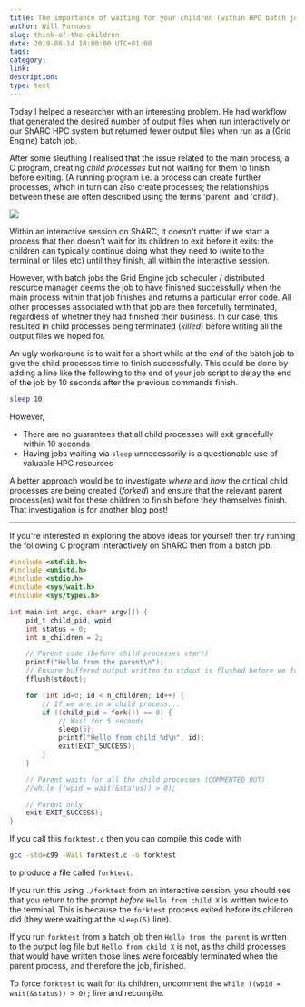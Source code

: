 ```yaml
--- 
title: The importance of waiting for your children (within HPC batch jobs)
author: Will Furnass
slug: think-of-the-children
date: 2019-08-14 18:00:00 UTC+01:00
tags: 
category: 
link: 
description: 
type: text
---
```


Today I helped a researcher with an interesting problem. 
He had workflow that generated the desired number of output files when run interactively on our ShARC HPC system
but returned fewer output files when run as a (Grid Engine) batch job. 

After some sleuthing I realised that the issue related to the main process, a C program, creating *child processes* 
but not waiting for them to finish before exiting. 
(A running program i.e. a process can create further processes, which in turn can also create processes;
the relationships between these are often described using the terms 'parent' and 'child'). 

<img src="think-of-the-children.jpg" />

Within an interactive session on ShARC, it doesn't matter if we start a process that then doesn't wait for its children to exit before it exits:
the children can typically continue doing what they need to (write to the terminal or files etc) until they finish, all within the interactive session.

However, with batch jobs the Grid Engine job scheduler / distributed resource manager deems the job to have finished successfully 
when the main process within that job finishes and returns a particular error code. 
All other processes associated with that job are then forcefully terminated, regardless of whether they had finished their business.
In our case, this resulted in child processes being terminated (*killed*) before writing all the output files we hoped for.

An ugly workaround is to wait for a short while at the end of the batch job to give the child processes time to finish successfully.
This could be done by adding a line like the following to the end of your job script to 
delay the end of the job by 10 seconds after the previous commands finish.

```sh
sleep 10
```

However,
 * There are no guarantees that all child processes will exit gracefully within 10 seconds
 * Having jobs waiting via `sleep` unnecessarily is a questionable use of valuable HPC resources

A better approach would be to investigate *where* and *how* the critical child processes are being created (*forked*) and 
ensure that the relevant parent process(es) wait for these children to finish before they themselves finish.
That investigation is for another blog post!

---

If you're interested in exploring the above ideas for yourself then 
try running the following C program interactively on ShARC then from a batch job.


```c
#include <stdlib.h>
#include <unistd.h>
#include <stdio.h>
#include <sys/wait.h> 
#include <sys/types.h>

int main(int argc, char* argv[]) {
    pid_t child_pid, wpid;
    int status = 0;
    int n_children = 2;

    // Parent code (before child processes start)
    printf("Hello from the parent\n");
    // Ensure buffered output written to stdout is flushed before we fork
    fflush(stdout);

    for (int id=0; id < n_children; id++) {
        // If we are in a child process...
        if ((child_pid = fork()) == 0) {
            // Wait for 5 seconds
            sleep(5);
            printf("Hello from child %d\n", id);
            exit(EXIT_SUCCESS);
        }
    }

    // Parent waits for all the child processes (COMMENTED OUT)
    //while ((wpid = wait(&status)) > 0);

    // Parent only
    exit(EXIT_SUCCESS);
}
```

If you call this `forktest.c` then you can compile this code with  

```sh
gcc -std=c99 -Wall forktest.c -o forktest
```

to produce a file called `forktest`.

If you run this using `./forktest` from an interactive session,
you should see that you return to the prompt *before*  `Hello from child X` is written twice to the terminal.
This is because the `forktest` process exited before its children did (they were waiting at the `sleep(5)` line).

If you run `forktest` from a batch job then `Hello from the parent` is written to the output log file but `Hello from child X` is not,
as the child processes that would have written those lines were forceably terminated when the parent process, and therefore the job, finished.

To force `forktest` to wait for its children, uncomment the `while ((wpid = wait(&status)) > 0);` line and recompile.
